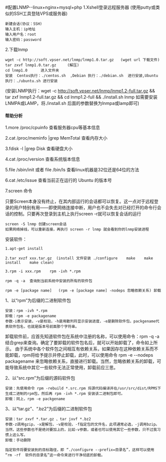 #配置LNMP--linux+nginx+mysql+php
1.Xshell登录远程服务器	(使用putty或类似的SSH工具登陆VPS或服务器)

	新建会话(协议：SSH)
	输入主机：ip地址
	输入用户名：root
	输入密码：password
	
2.下载lnmp

	wget -c http://soft.vpser.net/lnmp/lnmp1.0.tar.gz	(wget url 下载文件)
	tar zxvf lnmp1.0.tar.gz		(解压)
	cd lnmp1.0		进入文件夹
	安装	Centos执行：./centos.sh  ,Debian 执行：./debian.sh  进行安装,Ubuntu 执行：./ubuntu.sh 进行安装
	
(安装LNMP执行：wget -c http://soft.vpser.net/lnmp/lnmp1.2-full.tar.gz && tar zxf lnmp1.2-full.tar.gz && cd lnmp1.2-full && ./install.sh lnmp
如需要安装LNMPA或LAMP，将./install.sh 后面的参数替换为lnmpa或lamp即可)
	
#### 帮助分析
1.more /proc/cpuinfo					查看服务器cpu等基本信息

2.cat /proc/meminfo |grep MemTotal		查看内存大小

3.fdisk -l |grep Disk					查看硬盘大小

4.cat /proc/version						查看系统版本信息

5.file /sbin/init 或者 file /bin/ls		查看linux机器是32位还是64位的方法

6.cat /etc/issue						查看当前正在运行的 Ubuntu 的版本号

7.screen 命令		

只要Screen本身没有终止，在其内部运行的会话都可以恢复。这一点对于远程登录的用户特别有用——即使网络连接中断，用户也不会失去对已经打开的命令行会话的控制。只要再次登录到主机上执行screen -r就可以恢复会话的运行

	screen -S lnmp 创建screen会话
	如果网络掉线，可以重新连接，再执行 screen -r lnmp 就会看到你的lnmp安装进程
	
安装软件：
	
	1.apt-get install
	
	2.tar xvzf xxx.tar.gz  (install 文件安装 ./configure	make	make install	make clean)
	
	3.rpm -i xxx.rpm 	rpm -ivh *.rpm 
	
	rpm -q -a  查询到当前系统中安装的所有的软件包
	
	rpm -e [package name]	(rpm -e [package name] -nodeps 忽略依赖关系) 卸载

1、以“rpm”为后缀的二进制软件包
    
	安装：rpm -ivh *.rpm
	卸载：rpm -e packagename
	参数-i表示安装，-v是校验，-h是用散列符显示安装进度，-e是删除软件包，packgename代表软件包名，也就是版本号前面那个字符串。
卸载软件前，应首先知道软件包在系统中注册的名称，可以使用命令：rpm -q -a 结合grep来查询。确定了要卸载的软件包名后，就可以开始卸载了，命令如上所示。
由于系统中各个软件包之间相互有依赖关系，如果因存在这种依赖关系而不能卸载，rpm将给予提示并停止卸载，此时，可以使用命令 rpm -e --nodeps packagename 来忽略依赖关系，直接进行卸载。当然，忽略依赖关系的卸载，可能导致系统中其它一些软件无法正常使用，卸载前应三思。

2、以“src.rpm”为后缀的源码软件包
    
	安装：先使用命令 rpm -rebuild *.src.rpm 将源代码编译并在/usr/src/dist/RPMS下生成二进制的rpm包，然后再 rpm -ivh *.rpm 安装该二进制包即可。
    卸载：同上，rpm -e packgename

3、以“tar.gz”、“.bz2”为后缀的二进制软件包
       
	安装：tar zxvf *.tar.gz 、tar jxvf *.bz2
    参数-z调用gzip，-x是解包，-v是校验，-f指定包的文件名，此项通常必选，-j调用bzip。当然，这些参数也不是绝对要加上的，比如-v参数，或者也可以使用其它一些参数，只不过我习惯上这么写。
    卸载：手动删除
	
	指定软件将要安装到的目标路径，即 “./configure --prefix=目录名”，这样可以使用 “rm -rf  软件的目录名”这一命令来进行干净彻底的卸载。